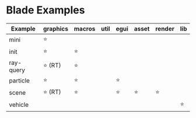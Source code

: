 # Blade Examples

| Example   | graphics    | macros | util   | egui   | asset  | render | lib    |
| --------- | ----------- | ------ | ------ | ------ | ------ | ------ | ------ |
| mini      | :star:      |        |        |        |        |        |        |
| init      | :star:      | :star: |        |        |        |        |        |
| ray-query | :star: (RT) | :star: |        |        |        |        |        |
| particle  | :star:      | :star: |        | :star: |        |        |        |
| scene     | :star: (RT) | :star: |        | :star: | :star: | :star: |        |
| vehicle   |             |        |        |        |        |        | :star: |
